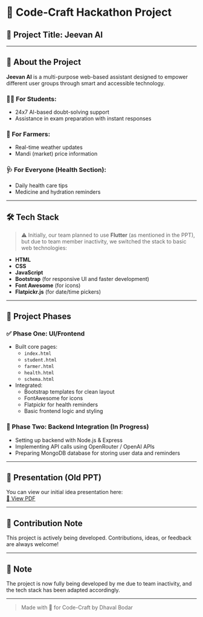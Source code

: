 # 🚀 Code-Craft Hackathon Project  
## 🎯 Project Title: **Jeevan AI**

---

## 📖 About the Project

**Jeevan AI** is a multi-purpose web-based assistant designed to empower different user groups through smart and accessible technology.

### 👨‍🎓 For Students:
- 24x7 AI-based doubt-solving support
- Assistance in exam preparation with instant responses

### 🌾 For Farmers:
- Real-time weather updates
- Mandi (market) price information

### 🩺 For Everyone (Health Section):
- Daily health care tips
- Medicine and hydration reminders

---

## 🛠️ Tech Stack

> ⚠️ Initially, our team planned to use **Flutter** (as mentioned in the PPT), but due to team member inactivity, we switched the stack to basic web technologies:

- **HTML**
- **CSS**
- **JavaScript**
- **Bootstrap** (for responsive UI and faster development)
- **Font Awesome** (for icons)
- **Flatpickr.js** (for date/time pickers)

---

## 📌 Project Phases

### ✅ Phase One: UI/Frontend
- Built core pages:
  - `index.html`
  - `student.html`
  - `farmer.html`
  - `health.html`
  - `schema.html`
- Integrated:
  - Bootstrap templates for clean layout
  - FontAwesome for icons
  - Flatpickr for health reminders
  - Basic frontend logic and styling

### 🔄 Phase Two: Backend Integration (In Progress)
- Setting up backend with Node.js & Express
- Implementing API calls using OpenRouter / OpenAI APIs
- Preparing MongoDB database for storing user data and reminders

---

## 📎 Presentation (Old PPT)
You can view our initial idea presentation here:  
[🔗 View PDF](https://github.com/user-attachments/files/21117502/pdf.pdf)

---

## 💬 Contribution Note
This project is actively being developed. Contributions, ideas, or feedback are always welcome!

---

## 📌 Note
The project is now fully being developed by me due to team inactivity, and the tech stack has been adapted accordingly.

---

> Made with 💙 for Code-Craft by Dhaval Bodar
